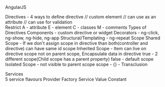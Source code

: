 
AngularJS


Directives - 
    4 ways to define directive
        <my-dir></my-dir> // custom element
        <span my-dir="exp"></span> // can use as an attribute
            <span my:dir>
            <span my_dir>
            <span data-my-dir> // can use for validation
        <!-- directive: my-dir exp -->
        <span class="my-dir: exp;"></span>    
    Restrict
        A - attribute
        E - element
        C - classes
        M - comments 
    Types of Directives
        Components - custom directive or widget
        Decorators - ng-click, ng-show, ng-hide, ng-app 
        Structural/Templating - ng-repeat
    Scope
        Shared Scope - If we don't assign scope in directive than both(controller and directive) can have same id scope
        Inherited Scope - Item can live on directive scope not on parent scope, Encapsulate data in directive
            true - 2 different scope(Child scope has a parent property)
            false - default scope
        Isolated Scope - not visible to parent scope
            scope - {} -
    Transclusion 
         
         
Services    
    5 service flavours
        Provider
        Factory
        Service
        Value
        Constant
        
    
 